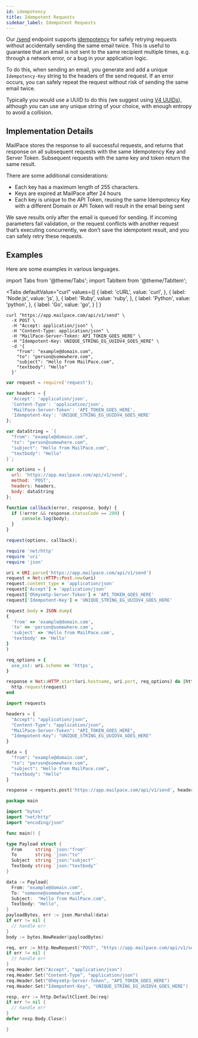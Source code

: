```yaml
---
id: idempotency
title: Idempotent Requests
sidebar_label: Idempotent Requests
---
```


Our [/send](../reference/send) endpoint supports [idempotency](https://en.wikipedia.org/wiki/Idempotence) for safely retrying requests without accidentally sending the same email twice. This is useful to guarantee that an email is not sent to the same recipient multiple times, e.g. through a network error, or a bug in your application logic.

To do this, when sending an email, you generate and add a unique `Idempotency-Key` string to the headers of the send request. If an error occurs, you can safely repeat the request without risk of sending the same email twice.

Typically you would use a UUID to do this (we suggest using [V4 UUIDs](https://datatracker.ietf.org/doc/html/rfc9562#section-5.4)), although you can use any unique string of your choice, with enough entropy to avoid a collision.

## Implementation Details

MailPace stores the response to all successful requests, and returns that response on all subsequent requests with the same Idempotency Key and Server Token. Subsequent requests with the same key and token return the same result.

There are some additional considerations:

- Each key has a maximum length of 255 characters.
- Keys are expired at MailPace after 24 hours
- Each key is unique to the API Token, reusing the same Idempotency Key with a different Domain or API Token will result in the email being sent

We save results only after the email is queued for sending. If incoming parameters fail validation, or the request conflicts with another request that’s executing concurrently, we don’t save the idempotent result, and you can safely retry these requests.

## Examples

Here are some examples in various languages. 

import Tabs from '@theme/Tabs';
import TabItem from '@theme/TabItem';

<Tabs
  defaultValue="curl"
  values={[
  { label: 'cURL', value: 'curl', },
  { label: 'Node.js', value: 'js', },
  { label: 'Ruby', value: 'ruby', },
  { label: 'Python', value: 'python', },
  { label: 'Go', value: 'go', }
  ]
  }
>

  <TabItem value="curl">

  ```shell
curl "https://app.mailpace.com/api/v1/send" \
    -X POST \
    -H "Accept: application/json" \
    -H "Content-Type: application/json" \
    -H "MailPace-Server-Token: API_TOKEN_GOES_HERE" \
    -H "Idempotent-Key: UNIQUE_STRING_EG_UUIDV4_GOES_HERE" \
    -d '{
      "from": "example@domain.com",
      "to": "person@somewhere.com",
      "subject": "Hello from MailPace.com",
      "textbody": "Hello"
    }'
  ```
  </TabItem>
  <TabItem value="js">

  ```js
var request = require('request');

var headers = {
    'Accept': 'application/json',
    'Content-Type': 'application/json',
    'MailPace-Server-Token': 'API_TOKEN_GOES_HERE',
    'Idempotent-Key': 'UNIQUE_STRING_EG_UUIDV4_GOES_HERE'
};

var dataString = `{
    "from": "example@domain.com",
    "to": "person@somewhere.com",
    "subject": "Hello from MailPace.com",
    "textbody": "Hello"
  }`;

var options = {
    url: 'https://app.mailpace.com/api/v1/send',
    method: 'POST',
    headers: headers,
    body: dataString
};

function callback(error, response, body) {
    if (!error && response.statusCode == 200) {
        console.log(body);
    }
}

request(options, callback);
  ```

  </TabItem>

  <TabItem value="ruby">

  ```ruby
require 'net/http'
require 'uri'
require 'json'

uri = URI.parse('https://app.mailpace.com/api/v1/send')
request = Net::HTTP::Post.new(uri)
request.content_type = 'application/json'
request['Accept'] = 'application/json'
request['Ohmysmtp-Server-Token'] = 'API_TOKEN_GOES_HERE'
request['Idempotent-Key'] = 'UNIQUE_STRING_EG_UUIDV4_GOES_HERE'

request.body = JSON.dump(
  {
    'from' => 'example@domain.com',
    'to' => 'person@somewhere.com',
    'subject' => 'Hello from MailPace.com',
    'textbody' => 'Hello'
  }
)

req_options = {
    use_ssl: uri.scheme == 'https',
}

response = Net::HTTP.start(uri.hostname, uri.port, req_options) do |http|
    http.request(request)
end
  ```

  </TabItem>

  <TabItem value="python">

  ```py
import requests

headers = {
    "Accept": "application/json",
    "Content-Type": "application/json",
    "MailPace-Server-Token": "API_TOKEN_GOES_HERE",
    "Idempotent-Key": "UNIQUE_STRING_EG_UUIDV4_GOES_HERE"
}

data = {
    "from": "example@domain.com",
    "to": "person@somewhere.com",
    "subject": "Hello from MailPace.com",
    "textbody": "Hello"
}

response = requests.post('https://app.mailpace.com/api/v1/send', headers=headers, data=data)

  ```

  </TabItem>

  <TabItem value="go">

  ```go
package main

import "bytes"
import "net/http"
import "encoding/json"

func main() {

type Payload struct {
    From     string `json:"from"`
    To       string `json:"to"`
    Subject  string `json:"subject"`
    Textbody string `json:"textbody"`
}

data := Payload{
    From: "example@domain.com",
    To: "someone@somewhere.com",
    Subject:  "Hello from MailPace.com",
    Textbody: "Hello",
}
payloadBytes, err := json.Marshal(data)
if err != nil {
    // handle err
}
body := bytes.NewReader(payloadBytes)

req, err := http.NewRequest("POST", "https://app.mailpace.com/api/v1/send", body)
if err != nil {
    // handle err
}
req.Header.Set("Accept", "application/json")
req.Header.Set("Content-Type", "application/json")
req.Header.Set("Ohmysmtp-Server-Token", "API_TOKEN_GOES_HERE")
req.Header.Set("Idempotent-Key", "UNIQUE_STRING_EG_UUIDV4_GOES_HERE")

resp, err := http.DefaultClient.Do(req)
if err != nil {
    // handle err
}
defer resp.Body.Close()

}
  ```

  </TabItem>
</Tabs>